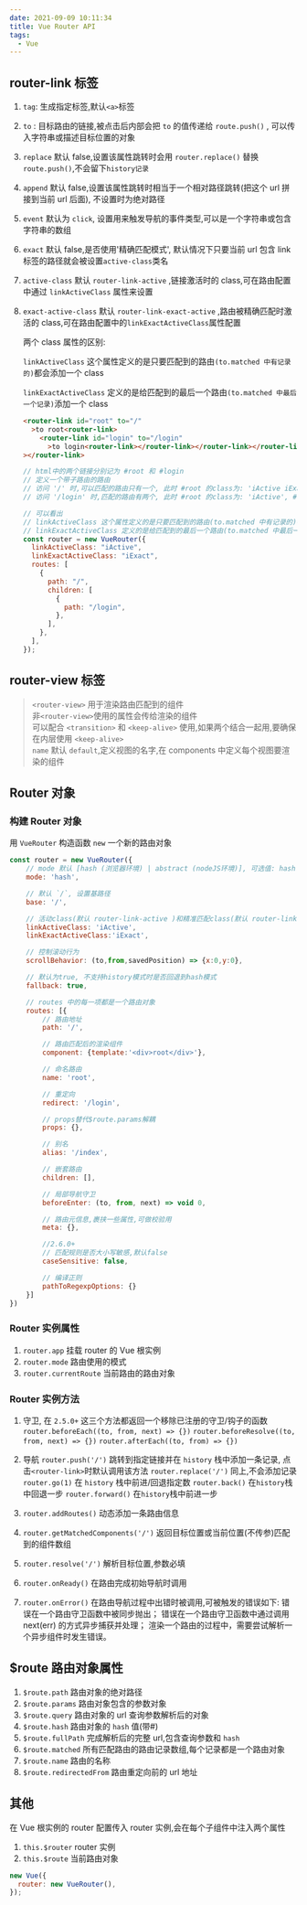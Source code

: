 ```yaml
---
date: 2021-09-09 10:11:34
title: Vue Router API
tags:
  - Vue
---
```


## router-link 标签

1. `tag`: 生成指定标签,默认`<a>`标签
2. `to` : 目标路由的链接,被点击后内部会把 `to` 的值传递给 `route.push()` , 可以传入字符串或描述目标位置的对象
3. `replace` 默认 false,设置该属性跳转时会用 `router.replace()` 替换 `route.push()`,不会留下`history记录`
4. `append` 默认 false,设置该属性跳转时相当于一个相对路径跳转(把这个 url 拼接到当前 url 后面), 不设置时为绝对路径
5. `event` 默认为 `click`, 设置用来触发导航的事件类型,可以是一个字符串或包含字符串的数组
6. `exact` 默认 false,是否使用'精确匹配模式', 默认情况下只要当前 url 包含 link 标签的路径就会被设置`active-class`类名
7. `active-class` 默认 `router-link-active` ,链接激活时的 class,可在路由配置中通过 `linkActiveClass` 属性来设置
8. `exact-active-class` 默认 `router-link-exact-active` ,路由被精确匹配时激活的 class,可在路由配置中的`linkExactActiveClass`属性配置

   两个 class 属性的区别:

   `linkActiveClass` 这个属性定义的是只要匹配到的路由`(to.matched 中有记录的)`都会添加一个 class

   `linkExactActiveClass` 定义的是给匹配到的最后一个路由`(to.matched 中最后一个记录)`添加一个 class

   ```html
   <router-link id="root" to="/"
     >to root<router-link>
       <router-link id="login" to="/login"
         >to login<router-link></router-link></router-link></router-link
   ></router-link>
   ```

   ```js
   // html中的两个链接分别记为 #root 和 #login
   // 定义一个带子路由的路由
   // 访问 '/' 时,可以匹配的路由只有一个, 此时 #root 的class为: 'iActive iExact'
   // 访问 '/login' 时,匹配的路由有两个, 此时 #root 的class为: 'iActive', #login 的class 为'iActive iExact'

   // 可以看出
   // linkActiveClass 这个属性定义的是只要匹配到的路由(to.matched 中有记录的)都会添加一个class, 如果给<router-link>标签设置exact属性会开启精确匹配模式
   // linkExactActiveClass 定义的是给匹配到的最后一个路由(to.matched 中最后一个记录)添加一个class
   const router = new VueRouter({
     linkActiveClass: "iActive",
     linkExactActiveClass: "iExact",
     routes: [
       {
         path: "/",
         children: [
           {
             path: "/login",
           },
         ],
       },
     ],
   });
   ```

## router-view 标签

> `<router-view>` 用于渲染路由匹配到的组件  
> 非`<router-view>`使用的属性会传给渲染的组件  
> 可以配合 `<transition>` 和 `<keep-alive>` 使用,如果两个结合一起用,要确保在内层使用 `<keep-alive>`  
>  `name` 默认 `default`,定义视图的名字,在 components 中定义每个视图要渲染的组件

## Router 对象

### 构建 Router 对象

用 `VueRouter` 构造函数 `new` 一个新的路由对象

```js
const router = new VueRouter({
    // mode 默认 [hash (浏览器环境) | abstract (nodeJS环境)], 可选值: hash |  abstract | history(利用history.pushState)
    mode: 'hash',

    // 默认 `/`, 设置基路径
    base: '/',

    // 活动class(默认 router-link-active )和精准匹配class(默认 router-link-exact-active )
    linkActiveClass: 'iActive',
    linkExactActiveClass:'iExact',

    // 控制滚动行为
    scrollBehavior: (to,from,savedPosition) => {x:0,y:0},

    // 默认为true, 不支持history模式时是否回退到hash模式
    fallback: true,

    // routes 中的每一项都是一个路由对象
    routes: [{
        // 路由地址
        path: '/',

        // 路由匹配后的渲染组件
        component: {template:'<div>root</div>'},

        // 命名路由
        name: 'root',

        // 重定向
        redirect: '/login',

        // props替代$route.params解耦
        props: {},

        // 别名
        alias: '/index',

        // 嵌套路由
        children: [],

        // 局部导航守卫
        beforeEnter: (to, from, next) => void 0,

        // 路由元信息,裹挟一些属性,可做校验用
        meta: {},

        //2.6.0+
        // 匹配规则是否大小写敏感,默认false
        caseSensitive: false,

        // 编译正则
        pathToRegexpOptions: {}
    }]
})
```

### Router 实例属性

1. `router.app` 挂载 router 的 Vue 根实例
2. `router.mode` 路由使用的模式
3. `router.currentRoute` 当前路由的路由对象

### Router 实例方法

1. 守卫, 在 `2.5.0+` 这三个方法都返回一个移除已注册的守卫/钩子的函数
   `router.beforeEach((to, from, next) => {})`
   `router.beforeResolve((to, from, next) => {})`
   `router.afterEach((to, from) => {})`

2. 导航
   `router.push('/')` 跳转到指定链接并在 `history` 栈中添加一条记录, 点击`<router-link>`时默认调用该方法
   `router.replace('/')` 同上,不会添加记录
   `router.go(1)` 在 `history` 栈中前进/回退指定数
   `router.back()` 在`history`栈中回退一步
   `router.forward()` 在`history`栈中前进一步
3. `router.addRoutes()` 动态添加一条路由信息
4. `router.getMatchedComponents('/')` 返回目标位置或当前位置(不传参)匹配到的组件数组
5. `router.resolve('/')` 解析目标位置,参数必填
6. `router.onReady()` 在路由完成初始导航时调用
7. `router.onError()` 在路由导航过程中出错时被调用,可被触发的错误如下:
   错误在一个路由守卫函数中被同步抛出；
   错误在一个路由守卫函数中通过调用 next(err) 的方式异步捕获并处理；
   渲染一个路由的过程中，需要尝试解析一个异步组件时发生错误。

## \$route 路由对象属性

1. `$route.path` 路由对象的绝对路径
2. `$route.params` 路由对象包含的参数对象
3. `$route.query` 路由对象的 url 查询参数解析后的对象
4. `$route.hash` 路由对象的 `hash` 值(带#)
5. `$route.fullPath` 完成解析后的完整 url,包含查询参数和 `hash`
6. `$route.matched` 所有匹配路由的路由记录数组,每个记录都是一个路由对象
7. `$route.name` 路由的名称
8. `$route.redirectedFrom` 路由重定向前的 url 地址

## 其他

在 Vue 根实例的 router 配置传入 router 实例,会在每个子组件中注入两个属性

1. `this.$router` router 实例
2. `this.$route` 当前路由对象

```js
new Vue({
  router: new VueRouter(),
});
```
